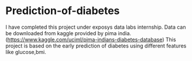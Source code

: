 # Prediction-of-diabetes
I have completed this project under exposys data labs internship.
Data can be downloaded from kaggle provided by pima india.(https://www.kaggle.com/uciml/pima-indians-diabetes-database)
This project is based on the early prediction of diabetes using different features like glucose,bmi.
